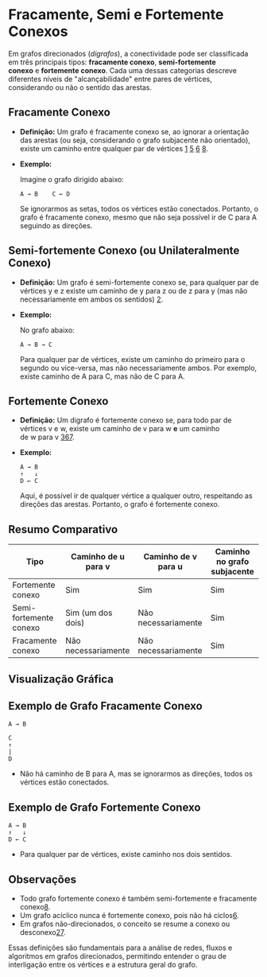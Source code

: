 # Fracamente, Semi e Fortemente Conexos

Em grafos direcionados (*digrafos*), a conectividade pode ser classificada em três principais tipos: **fracamente conexo**, **semi-fortemente conexo** e **fortemente conexo**. Cada uma dessas categorias descreve diferentes níveis de "alcançabilidade" entre pares de vértices, considerando ou não o sentido das arestas.

## **Fracamente Conexo**

- **Definição:** Um grafo é fracamente conexo se, ao ignorar a orientação das arestas (ou seja, considerando o grafo subjacente não orientado), existe um caminho entre qualquer par de vértices [1](https://files.cercomp.ufg.br/weby/up/666/o/04_aula4_conectividade.pdf?1386698869) [5](https://www.inf.ufrgs.br/~prestes/Courses/Graph%20Theory/Capitulo%203.pdf) [6](https://www.ibilce.unesp.br/Home/Departamentos/MatematicaAplicada/docentes/socorro/grafosdirecionados.pdf) [8](http://profs.ic.uff.br/~lfignacio/grafos/Aula_21_2022_2.pdf).
- **Exemplo:**
    
    Imagine o grafo dirigido abaixo:
    
    ```
    A → B    C ← D
    
    ```
    
    Se ignorarmos as setas, todos os vértices estão conectados. Portanto, o grafo é fracamente conexo, mesmo que não seja possível ir de C para A seguindo as direções.
    

## **Semi-fortemente Conexo (ou Unilateralmente Conexo)**

- **Definição:** Um grafo é semi-fortemente conexo se, para qualquer par de vértices y e z existe um caminho de y para z ou de z para y (mas não necessariamente em ambos os sentidos) [2](https://www.producao.uff.br/conteudo/rpep/volume132013/RelPesq_V13_2013_B03.pdf).
- **Exemplo:**
    
    No grafo abaixo:
    
    ```
    A → B → C
    ```
    
    Para qualquer par de vértices, existe um caminho do primeiro para o segundo ou vice-versa, mas não necessariamente ambos. Por exemplo, existe caminho de A para C, mas não de C para A.
    

## **Fortemente Conexo**

- **Definição:** Um digrafo é fortemente conexo se, para todo par de vértices v e w, existe um caminho de v para w **e** um caminho de w para v [3](https://www.ime.usp.br/~pf/algoritmos_em_grafos/aulas/forte.html)[6](https://www.ibilce.unesp.br/Home/Departamentos/MatematicaAplicada/docentes/socorro/grafosdirecionados.pdf)[7](https://pt.wikipedia.org/wiki/Conectividade_(teoria_dos_grafos)).
- **Exemplo:**
    
    ```
    A → B
    ↑   ↓
    D ← C
    ```
    
    Aqui, é possível ir de qualquer vértice a qualquer outro, respeitando as direções das arestas. Portanto, o grafo é fortemente conexo.
    

## **Resumo Comparativo**

| **Tipo** | **Caminho de u para v** | **Caminho de v para u** | **Caminho no grafo subjacente** |
| --- | --- | --- | --- |
| Fortemente conexo | Sim | Sim | Sim |
| Semi-fortemente conexo | Sim (um dos dois) | Não necessariamente | Sim |
| Fracamente conexo | Não necessariamente | Não necessariamente | Sim |

## **Visualização Gráfica**

## Exemplo de Grafo Fracamente Conexo

```
A → B

C
↑
|
D
```

- Não há caminho de B para A, mas se ignorarmos as direções, todos os vértices estão conectados.

## Exemplo de Grafo Fortemente Conexo

```
A → B
↑   ↓
D ← C
```

- Para qualquer par de vértices, existe caminho nos dois sentidos.

## **Observações**

- Todo grafo fortemente conexo é também semi-fortemente e fracamente conexo[8](http://profs.ic.uff.br/~lfignacio/grafos/Aula_21_2022_2.pdf).
- Um grafo acíclico nunca é fortemente conexo, pois não há ciclos[6](https://www.ibilce.unesp.br/Home/Departamentos/MatematicaAplicada/docentes/socorro/grafosdirecionados.pdf).
- Em grafos não-direcionados, o conceito se resume a conexo ou desconexo[2](https://www.producao.uff.br/conteudo/rpep/volume132013/RelPesq_V13_2013_B03.pdf)[7](https://pt.wikipedia.org/wiki/Conectividade_(teoria_dos_grafos)).

Essas definições são fundamentais para a análise de redes, fluxos e algoritmos em grafos direcionados, permitindo entender o grau de interligação entre os vértices e a estrutura geral do grafo.